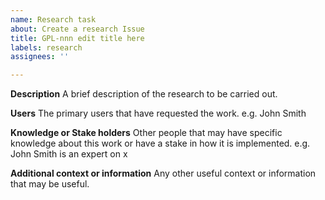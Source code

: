```yaml
---
name: Research task
about: Create a research Issue
title: GPL-nnn edit title here
labels: research
assignees: ''

---
```


**Description**
A brief description of the research to be carried out.

**Users**
The primary users that have requested the work. e.g. John Smith

**Knowledge or Stake holders**
Other people that may have specific knowledge about this work or have a stake in how it is implemented. e.g. John Smith is an expert on x

**Additional context or information**
Any other useful context or information that may be useful.
